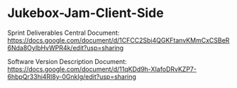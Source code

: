 # Jukebox-Jam-Client-Side

Sprint Deliverables Central Document: https://docs.google.com/document/d/1CFCC2Sbi4QGKFtanvKMmCxCSBeR6Nda8OyIbHvWPR4k/edit?usp=sharing

Software Version Description Document: https://docs.google.com/document/d/11qKDd9h-XIafoDRvKZP7-6hbpQr33hi4Rl8y-0GnkIg/edit?usp=sharing

